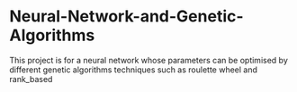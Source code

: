 # Neural-Network-and-Genetic-Algorithms
This project is for a neural network whose parameters can be optimised by different genetic algorithms techniques such as roulette wheel and rank_based

